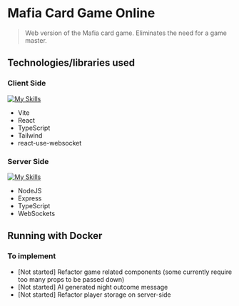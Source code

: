 # Mafia Card Game Online

> Web version of the Mafia card game. Eliminates the need for a game master.

## Technologies/libraries used
### Client Side
[![My Skills](https://skillicons.dev/icons?i=vite,react,ts,tailwind)](https://skillicons.dev)
- Vite
- React
- TypeScript
- Tailwind
- react-use-websocket

### Server Side
[![My Skills](https://skillicons.dev/icons?i=nodejs,express,ts)](https://skillicons.dev)
- NodeJS
- Express
- TypeScript
- WebSockets

## Running with Docker
###

### To implement
- [Not started] Refactor game related components (some currently require too many props to be passed down)
- [Not started] AI generated night outcome message
- [Not started] Refactor player storage on server-side 

